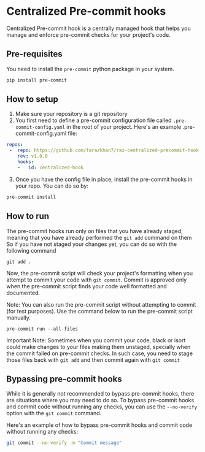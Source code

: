 # Centralized Pre-commit hooks
Centralized Pre-commit hook is a centrally managed hook that helps you manage and enforce pre-commit checks for your project's code. 

## Pre-requisites
You need to install the `pre-commit` python package in your system.
```bash
pip install pre-commit
```
## How to setup
1. Make sure your repository is a git repository
2. You first need to define a pre-commit configuration file called `.pre-commit-config.yaml` in the root of your project.
Here's an example .pre-commit-config.yaml file:
```yaml
repos:
 -  repo: https://github.com/farazkhan7/raz-centralized-precommit-hook
    rev: v1.0.0
    hooks:
    -   id: centralized-hook

```
3. Once you have the config file in place, install the pre-commit hooks in your repo. You can do so by:
```bash
pre-commit install
```

## How to run
The pre-commit hooks run only on files that you have already staged;
meaning that you have already performed the `git add` command on them
So if you have not staged your changes yet, you can do so with the following
command
```
git add .
```

Now, the pre-commit script will check your project's formatting when you attempt
to commit your code with `git commit`. Commit is approved only when the pre-commit script finds your
code well formatted and documented.

Note: You can also run the pre-commit script without attempting to commit (for test purposes).
Use the command below to run the pre-commit script manually.
```
pre-commit run --all-files
```

Important Note: Sometimes when you commit your code, black or isort could make changes to your files
making them unstaged, specially when the commit failed on pre-commit checks. In such case, you
need to stage those files back with `git add` and then commit again with `git commit` 

## Bypassing pre-commit hooks
While it is generally not recommended to bypass pre-commit hooks, there are situations where you may need to do so. To bypass pre-commit hooks and commit code without running any checks, you can use the `--no-verify` option with the `git commit` command.

Here's an example of how to bypass pre-commit hooks and commit code without running any checks:
```bash
git commit --no-verify -m "Commit message"
```